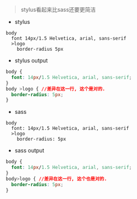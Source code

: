 > stylus看起来比sass还要更简洁

- stylus

```stylus
body 
  font 14px/1.5 Helvetica, arial, sans-serif
  >logo 
    border-radius 5px
```

- stylus output

```css
body {
  font: 14px/1.5 Helvetica, arial, sans-serif;
}
body >logo { //差异在这一行, 这个是对的.
  border-radius: 5px;
}
```

- sass

```
body 
  font: 14px/1.5 Helvetica, arial, sans-serif
  >logo 
    border-radius: 5px
```

- sass output

```css
body {
  font: 14px/1.5 Helvetica, arial, sans-serif;
}
body>logo { //差异在这一行, 这个也是对的. 
  border-radius: 5px;
}
```

